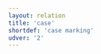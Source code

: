 ```yaml
---
layout: relation
title: 'case'
shortdef: 'case marking'
udver: '2'
---
```

<!-- Interlanguage links updated Út zář 29 18:41:10 CEST 2020 -->
